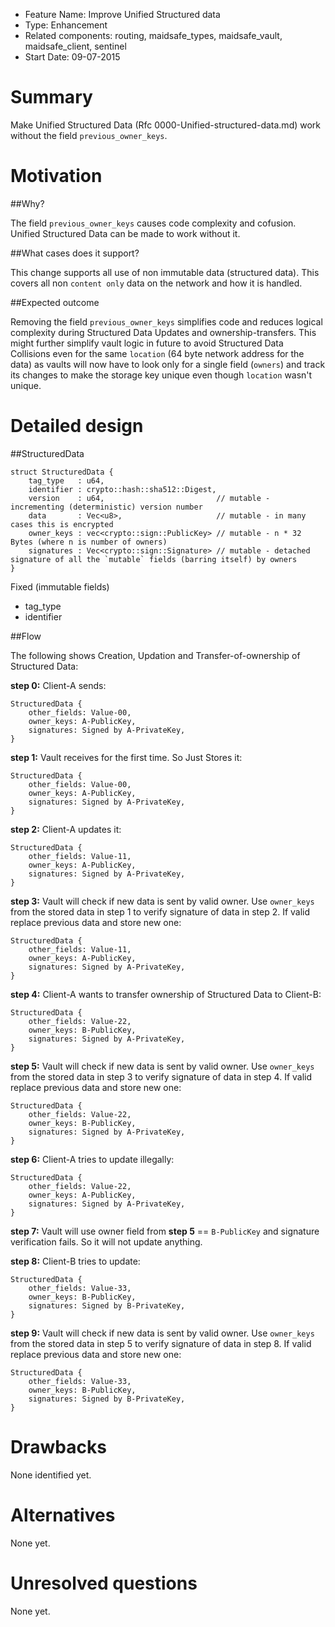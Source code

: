 - Feature Name: Improve Unified Structured  data 
- Type: Enhancement
- Related components: routing, maidsafe_types, maidsafe_vault, maidsafe_client, sentinel
- Start Date: 09-07-2015

# Summary

Make Unified Structured Data (Rfc 0000-Unified-structured-data.md) work without the field `previous_owner_keys`.

# Motivation

##Why?

The field `previous_owner_keys` causes code complexity and cofusion. Unified Structured Data can be made to work without it.

##What cases does it support?

This change supports all use of non immutable data (structured data). This covers all non `content only` data on the network and how it is handled.

##Expected outcome

Removing the field `previous_owner_keys` simplifies code and reduces logical complexity during Structured Data Updates and ownership-transfers. This might further simplify vault logic in future to avoid Structured Data Collisions even for the same `location` (64 byte network address for the data) as vaults will now have to look only for a single field (`owners`) and track its changes to make the storage key unique even though `location` wasn't unique.

# Detailed design

##StructuredData

```
struct StructuredData {
    tag_type   : u64,
    identifier : crypto::hash::sha512::Digest,
    version    : u64,                         // mutable - incrementing (deterministic) version number
    data       : Vec<u8>,                     // mutable - in many cases this is encrypted
    owner_keys : vec<crypto::sign::PublicKey> // mutable - n * 32 Bytes (where n is number of owners)
    signatures : Vec<crypto::sign::Signature> // mutable - detached signature of all the `mutable` fields (barring itself) by owners
}
```

Fixed (immutable fields)
- tag_type
- identifier

##Flow

The following shows Creation, Updation and Transfer-of-ownership of Structured Data:

**step 0:**
Client-A sends:
```
StructuredData {
    other_fields: Value-00,
    owner_keys: A-PublicKey,
    signatures: Signed by A-PrivateKey,
}
```
 
**step 1:**
Vault receives for the first time. So Just Stores it:
```
StructuredData {
    other_fields: Value-00,
    owner_keys: A-PublicKey,
    signatures: Signed by A-PrivateKey,
}
```
 
**step 2:**
Client-A updates it:
```
StructuredData {
    other_fields: Value-11,
    owner_keys: A-PublicKey,
    signatures: Signed by A-PrivateKey,
}
```
 
**step 3:**
Vault will check if new data is sent by valid owner. Use `owner_keys` from the stored data in step 1 to verify signature of data in step 2. If valid replace previous data and store new one:
```
StructuredData {
    other_fields: Value-11,
    owner_keys: A-PublicKey,
    signatures: Signed by A-PrivateKey,
}
```
 
**step 4:**
Client-A wants to transfer ownership of Structured Data to Client-B:
```
StructuredData {
    other_fields: Value-22,
    owner_keys: B-PublicKey,
    signatures: Signed by A-PrivateKey,
}
```
 
**step 5:**
Vault will check if new data is sent by valid owner. Use `owner_keys` from the stored data in step 3 to verify signature of data in step 4. If valid replace previous data and store new one:
```
StructuredData {
    other_fields: Value-22,
    owner_keys: B-PublicKey,
    signatures: Signed by A-PrivateKey,
}
```
 
**step 6:**
Client-A tries to update illegally:
```
StructuredData {
    other_fields: Value-22,
    owner_keys: A-PublicKey,
    signatures: Signed by A-PrivateKey,
}
```
 
**step 7:**
Vault will use owner field from **step 5** == `B-PublicKey` and signature verification fails. So it will not update anything.
 
**step 8:**
Client-B tries to update:
```
StructuredData {
    other_fields: Value-33,
    owner_keys: B-PublicKey,
    signatures: Signed by B-PrivateKey,
}
```
 
**step 9:**
Vault will check if new data is sent by valid owner. Use `owner_keys` from the stored data in step 5 to verify signature of data in step 8. If valid replace previous data and store new one:
```
StructuredData {
    other_fields: Value-33,
    owner_keys: B-PublicKey,
    signatures: Signed by B-PrivateKey,
}
```

# Drawbacks
None identified yet.

# Alternatives
None yet.

# Unresolved questions
None yet.
